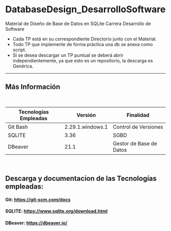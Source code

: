 # DatabaseDesign_DesarrolloSoftware

Material de Diseño de Base de Datos en SQLite Carrera Desarrollo de Software

* Cada TP está en su correspondiente Directorio junto con el Material.
* Todo TP que implemente de forma práctica una db se anexa como script.
* Si se desea descargar un TP puntual se deberá abrir independientemente, ya que esto es un repositorio, la descarga es Genérica.


<hr>

## Más Información

</br>


| **Tecnologías Empleadas** | **Versión** | **Finalidad** |               
| ------------- | ------------- | ------------- |
| Git Bash | 2.29.1.windows.1  | Control de Versiones |
| SQLITE | 3.36  | SGBD |
| DBeaver | 21.1  | Gestor de Base de Datos | 

</br>


## Descarga y documentacion de las Tecnologías empleadas:
#### Git:                              https://git-scm.com/docs
#### SQLITE:                           https://www.sqlite.org/download.html
#### DBeaver:                         https://dbeaver.io/


</br>
